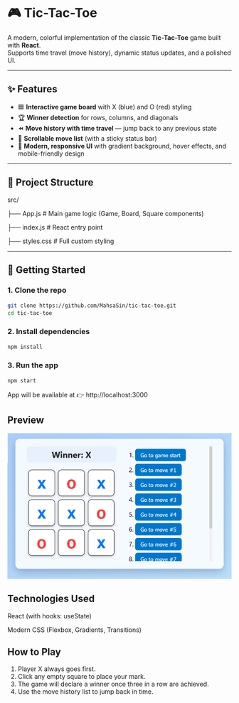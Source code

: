 # 🎮 Tic-Tac-Toe

A modern, colorful implementation of the classic **Tic-Tac-Toe** game built with **React**.  
Supports time travel (move history), dynamic status updates, and a polished UI.

---

## ✨ Features
- 🟦 **Interactive game board** with X (blue) and O (red) styling
- 🏆 **Winner detection** for rows, columns, and diagonals
- ⏪ **Move history with time travel** — jump back to any previous state
- 📜 **Scrollable move list** (with a sticky status bar)
- 🎨 **Modern, responsive UI** with gradient background, hover effects, and mobile-friendly design

---

## 📂 Project Structure
src/

├── App.js # Main game logic (Game, Board, Square components)

├── index.js # React entry point

├── styles.css # Full custom styling



---

## 🚀 Getting Started

### 1. Clone the repo
```bash
git clone https://github.com/MahsaSin/tic-tac-toe.git
cd tic-tac-toe
```

### 2. Install dependencies
```bash
npm install
```

### 3. Run the app
```bash
npm start
```

App will be available at 👉 http://localhost:3000

## Preview
![Alt text](Preview.png)

## Technologies Used

React (with hooks: useState)

Modern CSS (Flexbox, Gradients, Transitions)

## How to Play
1. Player X always goes first.
2. Click any empty square to place your mark.
3. The game will declare a winner once three in a row are achieved.
4. Use the move history list to jump back in time.
